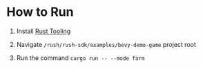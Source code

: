 # How to Run

1. Install [Rust Tooling](https://www.rust-lang.org/tools/install)

2. Navigate `/rush/rush-sdk/examples/bevy-demo-game` project root

3. Run the command `cargo run -- --mode farm`
